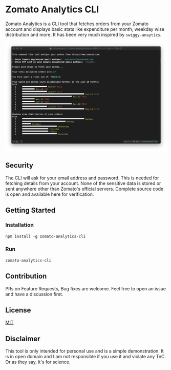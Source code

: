 # Zomato Analytics CLI

Zomato Analytics is a CLI tool that fetches orders from your Zomato account and displays basic stats like expenditure per month, weekday wise distribution and more. It has been very much inspired by `swiggy-anaytics`. 

![Alt text](images/cli-ss.png?raw=true "zomato-cli-ss")

## Security 

The CLI will ask for your email address and password. This is needed for fetching details from your account. None of the sensitive data is stored or sent anywhere other than Zomato's official servers. Complete source code is open and available here for verification. 

## Getting Started

### Installation

```
npm install -g zomato-analytics-cli
```

### Run
```
zomato-analytics-cli
```

## Contribution
PRs on Feature Requests, Bug fixes are welcome. Feel free to open an issue and have a discussion first.

## License
[MIT](https://github.com/rishavanand/zomato-analytics-cli/blob/master/LICENSE)

## Disclaimer
This tool is only intended for personal use and is a simple demonstration. It is in open domain and I am not responsible if you use it and violate any TnC. Or as they say, it's for science.